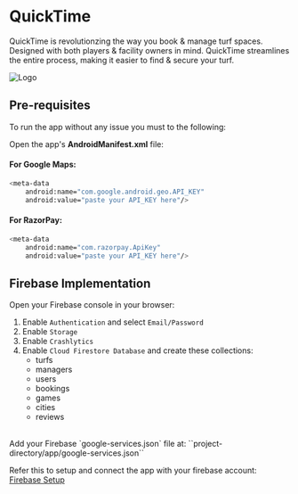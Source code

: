 # QuickTime

QuickTime is revolutionzing the way you book & manage turf spaces. Designed with both players & facility owners in mind.
QuickTime streamlines the entire process, making it easier to find & secure your turf.

![Logo](https://github.com/soumilj94/quick-book/blob/main/Logo.png)
## Pre-requisites

To run the app without any issue you must to the following:

Open the app's **AndroidManifest.xml** file:

#### For Google Maps:
```bash
<meta-data
    android:name="com.google.android.geo.API_KEY"
    android:value="paste your API_KEY here"/>
```
#### For RazorPay:
```bash
<meta-data
    android:name="com.razorpay.ApiKey"
    android:value="paste your API_KEY here"/>
```
## Firebase Implementation
Open your Firebase console in your browser:
1. Enable `Authentication` and select `Email/Password`
2. Enable `Storage`
3. Enable `Crashlytics`
4. Enable `Cloud Firestore Database` and create these collections:
    - turfs
    - managers
    - users
    - bookings
    - games
    - cities
    - reviews
<br/>
Add your Firebase `google-services.json` file at: ``project-directory/app/google-services.json``

Refer this to setup and connect the app with your firebase account:
[Firebase Setup](https://firebase.google.com/docs/android/setup)
